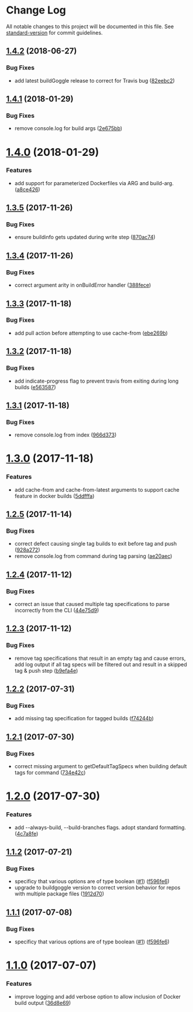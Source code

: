 # Change Log

All notable changes to this project will be documented in this file. See [standard-version](https://github.com/conventional-changelog/standard-version) for commit guidelines.

<a name="1.4.2"></a>
## [1.4.2](https://github.com/npm-wharf/shipwright/compare/v1.4.1...v1.4.2) (2018-06-27)


### Bug Fixes

* add latest buildGoggle release to correct for Travis bug ([82eebc2](https://github.com/npm-wharf/shipwright/commit/82eebc2))



<a name="1.4.1"></a>
## [1.4.1](https://github.com/npm-wharf/shipwright/compare/v1.4.0...v1.4.1) (2018-01-29)


### Bug Fixes

* remove console.log for build args ([2e675bb](https://github.com/npm-wharf/shipwright/commit/2e675bb))



<a name="1.4.0"></a>
# [1.4.0](https://github.com/npm-wharf/shipwright/compare/v1.3.5...v1.4.0) (2018-01-29)


### Features

* add support for parameterized Dockerfiles via ARG and build-arg. ([a8ce426](https://github.com/npm-wharf/shipwright/commit/a8ce426))



<a name="1.3.5"></a>
## [1.3.5](https://github.com/npm-wharf/shipwright/compare/v1.3.4...v1.3.5) (2017-11-26)


### Bug Fixes

* ensure buildinfo gets updated during write step ([870ac74](https://github.com/npm-wharf/shipwright/commit/870ac74))



<a name="1.3.4"></a>
## [1.3.4](https://github.com/npm-wharf/shipwright/compare/v1.3.3...v1.3.4) (2017-11-26)


### Bug Fixes

* correct argument arity in onBuildError handler ([388fece](https://github.com/npm-wharf/shipwright/commit/388fece))



<a name="1.3.3"></a>
## [1.3.3](https://github.com/npm-wharf/shipwright/compare/v1.3.2...v1.3.3) (2017-11-18)


### Bug Fixes

* add pull action before attempting to use cache-from ([ebe269b](https://github.com/npm-wharf/shipwright/commit/ebe269b))



<a name="1.3.2"></a>
## [1.3.2](https://github.com/npm-wharf/shipwright/compare/v1.3.1...v1.3.2) (2017-11-18)


### Bug Fixes

* add indicate-progress flag to prevent travis from exiting during long builds ([e563587](https://github.com/npm-wharf/shipwright/commit/e563587))



<a name="1.3.1"></a>
## [1.3.1](https://github.com/npm-wharf/shipwright/compare/v1.3.0...v1.3.1) (2017-11-18)


### Bug Fixes

* remove console.log from index ([966d373](https://github.com/npm-wharf/shipwright/commit/966d373))



<a name="1.3.0"></a>
# [1.3.0](https://github.com/npm-wharf/shipwright/compare/v1.2.5...v1.3.0) (2017-11-18)


### Features

* add cache-from and cache-from-latest arguments to support cache feature in docker builds ([5ddfffa](https://github.com/npm-wharf/shipwright/commit/5ddfffa))



<a name="1.2.5"></a>
## [1.2.5](https://github.com/npm-wharf/shipwright/compare/v1.2.4...v1.2.5) (2017-11-14)


### Bug Fixes

* correct defect causing single tag builds to exit before tag and push ([928a272](https://github.com/npm-wharf/shipwright/commit/928a272))
* remove console.log from command during tag parsing ([ae20aec](https://github.com/npm-wharf/shipwright/commit/ae20aec))



<a name="1.2.4"></a>
## [1.2.4](https://github.com/npm-wharf/shipwright/compare/v1.2.3...v1.2.4) (2017-11-12)


### Bug Fixes

* correct an issue that caused multiple tag specifications to parse incorrectly from the CLI ([44e75d9](https://github.com/npm-wharf/shipwright/commit/44e75d9))



<a name="1.2.3"></a>
## [1.2.3](https://github.com/npm-wharf/shipwright/compare/v1.2.2...v1.2.3) (2017-11-12)


### Bug Fixes

* remove tag specifications that result in an empty tag and cause errors, add log output if all tag specs will be filtered out and result in a skipped tag & push step ([b9efa4e](https://github.com/npm-wharf/shipwright/commit/b9efa4e))



<a name="1.2.2"></a>
## [1.2.2](https://github.com/npm-wharf/shipwright/compare/v1.2.1...v1.2.2) (2017-07-31)


### Bug Fixes

* add missing tag specification for tagged builds ([f74244b](https://github.com/npm-wharf/shipwright/commit/f74244b))



<a name="1.2.1"></a>
## [1.2.1](https://github.com/npm-wharf/shipwright/compare/v1.2.0...v1.2.1) (2017-07-30)


### Bug Fixes

* correct missing argument to getDefaultTagSpecs when building default tags for command ([734e42c](https://github.com/npm-wharf/shipwright/commit/734e42c))



<a name="1.2.0"></a>
# [1.2.0](https://github.com/npm-wharf/shipwright/compare/v1.1.2...v1.2.0) (2017-07-30)


### Features

* add --always-build, --build-branches flags. adopt standard formatting. ([4c7a8fe](https://github.com/npm-wharf/shipwright/commit/4c7a8fe))



<a name="1.1.2"></a>
## [1.1.2](https://github.com/npm-wharf/shipwright/compare/v1.1.0...v1.1.2) (2017-07-21)


### Bug Fixes

* specificy that various options are of type boolean ([#1](https://github.com/npm-wharf/shipwright/issues/1)) ([f596fe6](https://github.com/npm/shipwright/commit/f596fe6))
* upgrade to buildgoggle version to correct version behavior for repos with multiple package files ([1912d70](https://github.com/npm/shipwright/commit/1912d70))



<a name="1.1.1"></a>
## [1.1.1](https://github.com/npm-wharf/shipwright/compare/v1.1.0...v1.1.1) (2017-07-08)


### Bug Fixes

* specificy that various options are of type boolean ([#1](https://github.com/npm-wharf/shipwright/issues/1)) ([f596fe6](https://github.com/npm-wharf/shipwright/commit/f596fe6))



<a name="1.1.0"></a>
# [1.1.0](https://github.com/npm-wharf/shipwright/compare/v1.0.0...v1.1.0) (2017-07-07)


### Features

* improve logging and add verbose option to allow inclusion of Docker build output ([36d8e69](https://github.com/npm-wharf/shipwright/commit/36d8e69))
